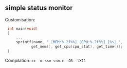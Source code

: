## simple status monitor
Customisation:
```c
 int main(void)
 {
     ...
     sprintf(name, " [MEM:%.2f%%] [CPU:%.2f%%] [%s] ", 
            get_mem(), get_cpu(cpu_stat), get_time());
 }
```
Compilation: `cc -o ssm ssm.c -O3 -lX11
`
